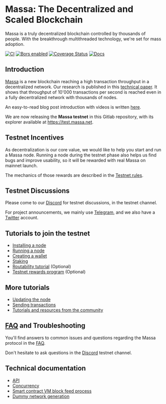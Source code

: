 # Massa: The Decentralized and Scaled Blockchain

Massa is a truly decentralized blockchain controlled by thousands of
people. With the breakthrough multithreaded technology, we're set for
mass adoption.

[![CI](https://github.com/massalabs/massa/actions/workflows/ci.yml/badge.svg?branch=main)](https://github.com/massalabs/massa/actions/workflows/ci.yml?query=branch%3Amain)
[![Bors enabled](https://bors.tech/images/badge_small.svg)](https://app.bors.tech/repositories/39543)
[![Coverage Status](https://coveralls.io/repos/github/massalabs/massa/badge.svg?branch=main)](https://coveralls.io/github/massalabs/massa?branch=main)
[![Docs](https://img.shields.io/static/v1?label=Docs&message=docs.massa.net&color=blue)](https://massalabs.github.io/massa/massa_node/)

## Introduction

[Massa](https://massa.net) is a new blockchain reaching a high
transaction throughput in a decentralized network. Our research is
published in this [technical paper](https://arxiv.org/pdf/1803.09029).
It shows that throughput of 10'000 transactions per second is reached
even in a fully decentralized network with thousands of nodes.

An easy-to-read blog post introduction with videos is written
[here](https://massa.net/blog/post/0/).

We are now releasing the **Massa testnet** in this Gitlab repository,
with its explorer available at <https://test.massa.net>.

## Testnet Incentives

As decentralization is our core value, we would like to help you start
and run a Massa node. Running a node during the testnet phase also helps
us find bugs and improve usability, so it will be rewarded with real
Massa on mainnet launch.

The mechanics of those rewards are described in the [Testnet rules](https://github.com/massalabs/massa/wiki/testnet_rules).

## Testnet Discussions

Please come to our [Discord](https://discord.com/invite/massa) for
testnet discussions, in the testnet channel.

For project announcements, we mainly use
[Telegram](https://t.me/massanetwork), and we also have a [Twitter](https://twitter.com/MassaLabs) account.

## Tutorials to join the testnet

-   [Installing a node](https://github.com/massalabs/massa/wiki/install)
-   [Running a node](https://github.com/massalabs/massa/wiki/run)
-   [Creating a wallet](https://github.com/massalabs/massa/wiki/wallet)
-   [Staking](https://github.com/massalabs/massa/wiki/staking)
-   [Routability tutorial](https://github.com/massalabs/massa/wiki/routability) (Optional)
-   [Testnet rewards program](https://github.com/massalabs/massa/wiki/testnet_rules) (Optional)

## More tutorials

-   [Updating the node](https://github.com/massalabs/massa/wiki/update)
-   [Sending transactions](https://github.com/massalabs/massa/wiki/transaction)
-   [Tutorials and resources from the community](https://github.com/massalabs/massa/wiki/Community-Ressources)

## [FAQ](https://github.com/massalabs/massa/wiki/faq) and Troubleshooting

You'll find answers to common issues and questions regarding the Massa
protocol in the [FAQ](https://github.com/massalabs/massa/wiki/faq).

Don't hesitate to ask questions in the
[Discord](https://discord.com/invite/massa) testnet channel.

## Technical documentation

-   [API](https://github.com/massalabs/massa/wiki/api)
-   [Concurrency](https://github.com/massalabs/massa/wiki/concurrency)
-   [Smart contract VM block feed process](https://github.com/massalabs/massa/wiki/vm-block-feed)
-   [Dummy network generation](https://github.com/massalabs/massa/wiki/Dummy-network-generation)
